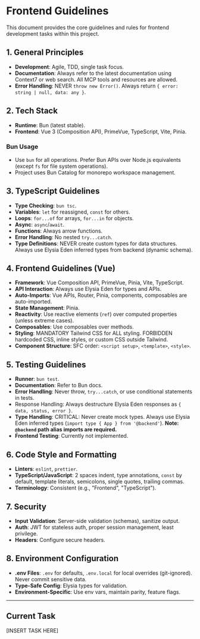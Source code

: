 # Frontend Guidelines

This document provides the core guidelines and rules for frontend development tasks within this project.

## 1. General Principles

- **Development**: Agile, TDD, single task focus.
- **Documentation**: Always refer to the latest documentation using Context7 or web search. All MCP tools and resources are allowed.
- **Error Handling**: NEVER `throw new Error()`. Always return `{ error: string | null, data: any }`.

## 2. Tech Stack

- **Runtime**: Bun (latest stable).
- **Frontend**: Vue 3 (Composition API), PrimeVue, TypeScript, Vite, Pinia.

### Bun Usage

- Use `bun` for all operations. Prefer Bun APIs over Node.js equivalents (except `fs` for file system operations).
- Project uses Bun Catalog for monorepo workspace management.

## 3. TypeScript Guidelines

- **Type Checking**: `bun tsc`.
- **Variables**: `let` for reassigned, `const` for others.
- **Loops**: `for...of` for arrays, `for...in` for objects.
- **Async**: `async`/`await`.
- **Functions**: Always arrow functions.
- **Error Handling**: No nested `try...catch`.
- **Type Definitions**: NEVER create custom types for data structures. Always use Elysia Eden inferred types from backend (dynamic schema).

## 4. Frontend Guidelines (Vue)

- **Framework**: Vue Composition API, PrimeVue, Pinia, Vite, TypeScript.
- **API Interaction**: Always use Elysia Eden for types and APIs.
- **Auto-Imports**: Vue APIs, Router, Pinia, components, composables are auto-imported.
- **State Management**: Pinia.
- **Reactivity**: Use reactive elements (`ref`) over computed properties (unless extreme cases).
- **Composables**: Use composables over methods.
- **Styling**: MANDATORY Tailwind CSS for ALL styling. FORBIDDEN hardcoded CSS, inline styles, or custom CSS outside Tailwind.
- **Component Structure**: SFC order: `<script setup>`, `<template>`, `<style>`.

## 5. Testing Guidelines

- **Runner**: `bun test`.
- **Documentation**: Refer to Bun docs.
- **Error Handling**: Never throw, `try...catch`, or use conditional statements in tests.
- Response Handling: Always destructure Elysia Eden responses as `{ data, status, error }`.
- **Type Handling**: CRITICAL: Never create mock types. Always use Elysia Eden inferred types (`import type { App } from '@backend'`). **Note: `@backend` path alias imports are required.**
- **Frontend Testing**: Currently not implemented.

## 6. Code Style and Formatting

- **Linters**: `eslint`, `prettier`.
- **TypeScript/JavaScript**: 2 spaces indent, type annotations, `const` by default, template literals, semicolons, single quotes, trailing commas.
- **Terminology**: Consistent (e.g., "Frontend", "TypeScript").

## 7. Security

- **Input Validation**: Server-side validation (schemas), sanitize output.
- **Auth**: JWT for stateless auth, proper session management, least privilege.
- **Headers**: Configure secure headers.

## 8. Environment Configuration

- **.env Files**: `.env` for defaults, `.env.local` for local overrides (git-ignored). Never commit sensitive data.
- **Type-Safe Config**: Elysia types for validation.
- **Environment-Specific**: Use env vars, maintain parity, feature flags.

---

## Current Task

[INSERT TASK HERE]
